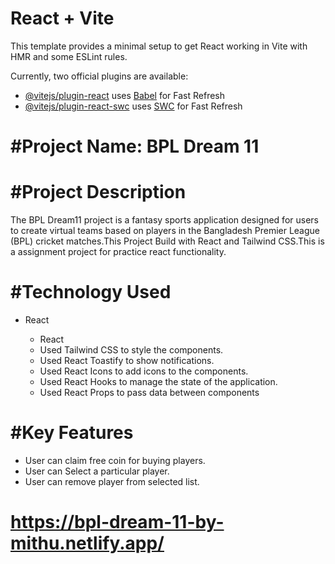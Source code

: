 # React + Vite

This template provides a minimal setup to get React working in Vite with HMR and some ESLint rules.

Currently, two official plugins are available:

- [@vitejs/plugin-react](https://github.com/vitejs/vite-plugin-react/blob/main/packages/plugin-react/README.md) uses [Babel](https://babeljs.io/) for Fast Refresh
- [@vitejs/plugin-react-swc](https://github.com/vitejs/vite-plugin-react-swc) uses [SWC](https://swc.rs/) for Fast Refresh

<h1>#Project Name: BPL Dream 11</h1>
<h1>#Project Description</h1>
<p>The BPL Dream11 project is a fantasy sports application designed for users to create virtual teams based on players in the Bangladesh Premier League (BPL) cricket matches.This Project Build with React and Tailwind CSS.This is a assignment project for practice react functionality.</p>
<h1>#Technology Used</h1>
<ul>
<li>React</li>
  <ul>
  <li>React</>
  <li>Used Tailwind CSS to style the components.</li>
  <li>Used React Toastify to show notifications.</li>
  <li>Used React Icons to add icons to the components.</li>
  <li>Used React Hooks to manage the state of the application.</li>
  <li>Used React Props to pass data between components
</ul>
</ul>
<h1>#Key Features</h1>
<ul>
  <li>User can claim free coin for buying players.</li>
  <li>User can Select a particular player.</li>

  <li>User can remove player from selected list.</li>
</ul>
<h1>
<a href="https://bpl-dream-11-by-mithu.netlify.app/">https://bpl-dream-11-by-mithu.netlify.app/</a>
</h1>
